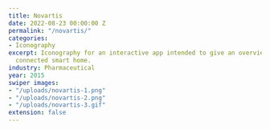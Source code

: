 ```yaml
---
title: Novartis
date: 2022-08-23 00:00:00 Z
permalink: "/novartis/"
categories:
- Iconography
excerpt: Iconography for an interactive app intended to give an overview of a fully
  connected smart home.
industry: Pharmaceutical
year: 2015
swiper images:
- "/uploads/novartis-1.png"
- "/uploads/novartis-2.png"
- "/uploads/novartis-3.gif"
extension: false
---
```


